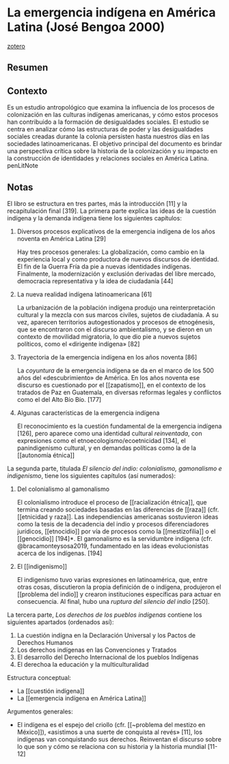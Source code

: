 # La emergencia indígena en América Latina (José Bengoa 2000)
[zotero](zotero://select/items/@bengoa2000)

## Resumen


## Contexto
Es un estudio antropológico que examina la influencia de los procesos de colonización en las culturas indígenas americanas, y cómo estos procesos han contribuido a la formación de desigualdades sociales. El estudio se centra en analizar cómo las estructuras de poder y las desigualdades sociales creadas durante la colonia persisten hasta nuestros días en las sociedades latinoamericanas. El objetivo principal del documento es brindar una perspectiva crítica sobre la historia de la colonización y su impacto en la construcción de identidades y relaciones sociales en América Latina.
penLitNote

## Notas

<!--Según la tabla de contenido, índices, apéndices-->
El libro se estructura en tres partes, más la introducción [11] y la recapitulación final [319]. La primera parte explica las ideas de la cuestión indígena y la demanda indígena tiene los siguientes capítulos:


1. Diversos procesos explicativos de la emergencia indígena de los años noventa en América Latina [29]
   
   Hay tres procesos generales: La globalización, como cambio en la experiencia local y como productora de nuevos discursos de identidad. El fin de la Guerra Fría da pie a nuevas identidades indígenas. Finalmente, la modernización y exclusión derivadas del libre mercado, democracia representativa y la idea de ciudadanía [44]
   
2. La nueva realidad indígena latinoamericana [61]
   
   La urbanización de la población indígena produjo una reinterpretación cultural y la mezcla con sus marcos civiles, sujetos de ciudadanía. A su vez, aparecen territorios autogestionados y procesos de etnogénesis, que se encontraron con el discurso ambientalismo, y se dieron en un contexto de movilidad migratoria, lo que dio pie a nuevos sujetos políticos, como el «dirigente indígena» [82]
   
3. Trayectoria de la emergencia indígena en los años noventa [86]
   
   La *coyuntura* de la emergencia indígena se da en el marco de los 500 años del «descubrimiento» de América. En los años noventa ese discurso es cuestionado por el [[zapatismo]], en el contexto de los tratados de Paz en Guatemala, en diversas reformas legales y conflictos como el del Alto Bío Bío. [177]
   
4. Algunas características de la emergencia indígena
   
   El reconocimiento es la cuestión fundamental de la emergencia indígena [126], pero aparece como una identidad cultural *reinventada*, con expresiones como el etnoecologismo/ecoetnicidad [134], el panindigenismo cultural, y en demandas políticas como la de la [[autonomía étnica]]

La segunda parte, titulada *El silencio del indio: colonialismo, gamonalismo e indigenismo*, tiene los siguientes capítulos (así numerados):

1. Del colonialismo al gamonalismo
   
   El colonialismo introduce el proceso de [[racialización étnica]], que termina creando sociedades basadas en las diferencias de [[raza]] (cfr. [[etnicidad y raza]]. Las independiencias americanas sostuvieron ideas como la tesis de la decadencia del indio y procesos diferenciadores jurídicos, [[etnocidio]] por vía de procesos como la [[mestizofilia]] o el [[genocidio]] [194]\*. El gamonalismo es la servidumbre indígena (cfr. @bracamonteysosa2019, fundamentado en las ideas evolucionistas acerca de los indígenas. [194]
   
2. El [[indigenismo]]
   
   El indigenismo tuvo varias expresiones en latinoamérica, que, entre otras cosas, discutieron la propia definición de o indígena, produjeron el [[problema del indio]] y crearon instituciones específicas para actuar en consecuencia. Al final, hubo una *ruptura del silencio del indio* [250].

La tercera parte, *Los derechos de los pueblos indígenas* contiene los siguientes apartados (ordenados así):

1. La cuestión indígna en la Declaración Universal y los Pactos de Derechos Humanos
2. Los derechos indígenas en las Convenciones y Tratados
3. El desarrollo del Derecho Internacional de los pueblos Indígenas
4. El derechoa la educación y la multiculturalidad

<!--según el escaneo de páginas-->
Estructura conceptual: 

- La [[cuestión indígena]]
- La [[emergencia indígena en América Latina]]

<!--Según la lectura rápida-->
Argumentos generales:

- El indígena es el espejo del criollo (cfr. [[~problema del mestizo en México]]), «asistimos a una suerte de conquista al revés» [11], los indígenas van conquistando sus derechos. Reinventan el discurso sobre lo que son y cómo se relaciona con su historia y la historia mundial [11-12]

